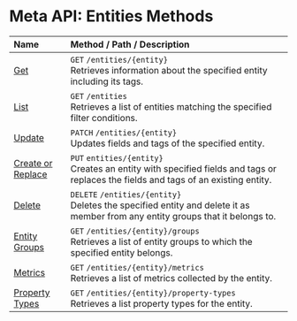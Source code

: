 # Meta API: Entities Methods

| **Name** | **Method** / **Path** / **Description** |
|:---|:---|
| [Get](get.md) | `GET` `/entities/{entity}` <br> Retrieves information about the specified entity including its tags. |
| [List](list.md) | `GET` `/entities` <br> Retrieves a list of entities matching the specified filter conditions.|
| [Update](update.md) | `PATCH` `/entities/{entity}` <br> Updates fields and tags of the specified entity.|
| [Create or Replace](create-or-replace.md) | `PUT` `entities/{entity}` <br> Creates an entity with specified fields and tags or replaces the fields and tags of an existing entity.|
| [Delete](delete.md) | `DELETE` `/entities/{entity}` <br> Deletes the specified entity and delete it as member from any entity groups that it belongs to.|
| [Entity Groups](entity-groups.md) | `GET` `/entities/{entity}/groups` <br> Retrieves a list of entity groups to which the specified entity belongs. |
| [Metrics](metrics.md) | `GET` `/entities/{entity}/metrics` <br> Retrieves a list of metrics collected by the entity.|
| [Property Types](property-types.md) | `GET` `/entities/{entity}/property-types` <br> Retrieves a list property types for the entity.|